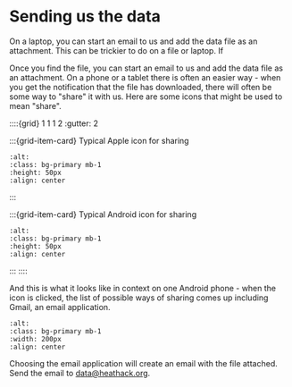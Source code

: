 # Sending us the data

On a laptop, you can start an email to us and add the data file as an attachment.  This can be trickier to do on a file or laptop.  If

Once you find the file, you can start an email to us and add the data file as an attachment.  On a phone or a tablet there is often an easier way - when you get the notification that the file has downloaded, there will often be some way to "share" it with us.  Here are some icons that might be used to mean "share". 


::::{grid} 1 1 1 2 
:gutter: 2

:::{grid-item-card}  Typical Apple icon for sharing 
```{image} /images/apple-share-icon.png
:alt: 
:class: bg-primary mb-1
:height: 50px
:align: center
```
:::

:::{grid-item-card} Typical Android icon for sharing 
```{image} /images/android-share-icon.jpg 
:alt: 
:class: bg-primary mb-1
:height: 50px
:align: center
```
:::
::::

And this is what it looks like in context on one Android phone - when the icon is clicked, the list of possible ways of sharing comes up including Gmail, an email application.  

```{image} /images/share-data.jpg
:alt: 
:class: bg-primary mb-1
:width: 200px
:align: center
```

Choosing the email application will create an email with the file attached.  Send the email to data@heathack.org.